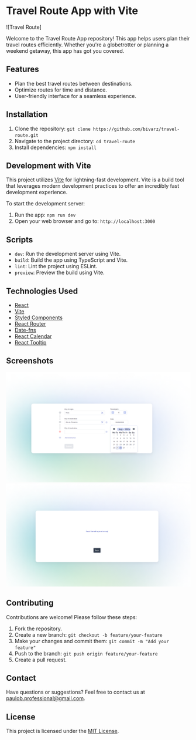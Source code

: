 # Travel Route App with Vite

![Travel Route]

Welcome to the Travel Route App repository! This app helps users plan their travel routes efficiently. Whether you're a globetrotter or planning a weekend getaway, this app has got you covered.

## Features

- Plan the best travel routes between destinations.
- Optimize routes for time and distance.
- User-friendly interface for a seamless experience.


## Installation

1. Clone the repository: `git clone https://github.com/bivarz/travel-route.git`
2. Navigate to the project directory: `cd travel-route`
3. Install dependencies: `npm install`

## Development with Vite

This project utilizes [Vite](https://vitejs.dev/) for lightning-fast development. Vite is a build tool that leverages modern development practices to offer an incredibly fast development experience.

To start the development server:

1. Run the app: `npm run dev`
2. Open your web browser and go to: `http://localhost:3000`

## Scripts

- `dev`: Run the development server using Vite.
- `build`: Build the app using TypeScript and Vite.
- `lint`: Lint the project using ESLint.
- `preview`: Preview the build using Vite.

## Technologies Used

- [React](https://reactjs.org/)
- [Vite](https://vitejs.dev/)
- [Styled Components](https://styled-components.com/)
- [React Router](https://reactrouter.com/)
- [Date-fns](https://date-fns.org/)
- [React Calendar](https://www.npmjs.com/package/react-calendar)
- [React Tooltip](https://www.npmjs.com/package/react-tooltip)

## Screenshots

![Screenshot da Página Inicial](https://github.com/bivarz/travel-route/raw/main/travel-route-app/src/assets/screenshots/home-page.png)
![Screenshot da Página Inicial](https://github.com/bivarz/travel-route/raw/main/travel-route-app/src/assets/screenshots/results-page.png)

## Contributing

Contributions are welcome! Please follow these steps:

1. Fork the repository.
2. Create a new branch: `git checkout -b feature/your-feature`
3. Make your changes and commit them: `git commit -m "Add your feature"`
4. Push to the branch: `git push origin feature/your-feature`
5. Create a pull request.

## Contact

Have questions or suggestions? Feel free to contact us at [paulob.professional@gmail.com](mailto:paulob.professional@gmail.com).

## License

This project is licensed under the [MIT License](LICENSE).
